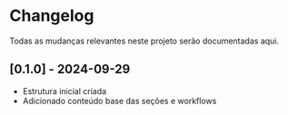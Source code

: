 # Changelog

Todas as mudanças relevantes neste projeto serão documentadas aqui.

## [0.1.0] - 2024-09-29

- Estrutura inicial criada
- Adicionado conteúdo base das seções e workflows
